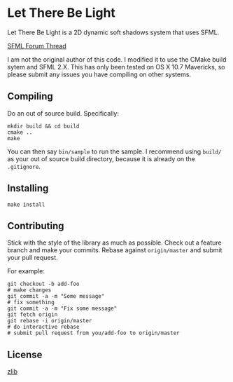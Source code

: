 # Let There Be Light
Let There Be Light is a 2D dynamic soft shadows system that uses SFML.

[SFML Forum Thread](http://en.sfml-dev.org/forums/index.php?topic=6635.0)

I am not the original author of this code. I modified it to use the CMake
build sytem and SFML 2.X. This has only been tested on OS X 10.7 Mavericks,
so please submit any issues you have compiling on other systems.

## Compiling
Do an out of source build. Specifically:

    mkdir build && cd build
    cmake ..
    make

You can then say `bin/sample` to run the sample. I recommend using `build/`
as your out of source build directory, because it is already on the
`.gitignore`.


## Installing
`make install`

## Contributing
Stick with the style of the library as much as possible. Check out a 
feature branch and make your commits. Rebase against `origin/master` and
submit your pull request.

For example:

    git checkout -b add-foo
    # make changes
    git commit -a -m "Some message"
    # fix something
    git commit -a -m "Fix some message"
    git fetch origin
    git rebase -i origin/master
    # do interactive rebase
    # submit pull request from you/add-foo to origin/master

## License
[zlib](http://www.gzip.org/zlib/zlib_license.html)
